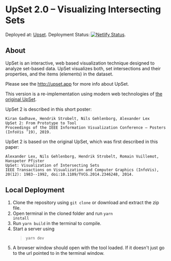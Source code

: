 # UpSet 2.0 – Visualizing Intersecting Sets

Deployed at: [Upset](https://upset.multinet.app/). 
Deployment Status: [![Netlify Status](https://api.netlify.com/api/v1/badges/edb8054f-7bfd-4b6a-8325-b26c279e2991/deploy-status)](https://app.netlify.com/sites/upset2/deploys). 

## About

UpSet is an interactive, web based visualization technique designed to analyze set-based data. UpSet visualizes both, set intersections and their properties, and the items (elements) in the dataset. 

Please see the http://upset.app for more info about UpSet. 

This version is a re-implementation using modern web technologies of [the original UpSet](https://vdl.sci.utah.edu/publications/2014_infovis_upset/).

UpSet 2 is described in this short poster: 
```
Kiran Gadhave, Hendrik Strobelt, Nils Gehlenborg, Alexander Lex
UpSet 2: From Prototype to Tool
Proceedings of the IEEE Information Visualization Conference – Posters (InfoVis ’19), 2019.
```

UpSet 2 is based on the original UpSet, which was first described in this paper: 

```
Alexander Lex, Nils Gehlenborg, Hendrik Strobelt, Romain Vuillemot, Hanspeter Pfister
UpSet: Visualization of Intersecting Sets
IEEE Transactions on Visualization and Computer Graphics (InfoVis), 20(12): 1983--1992, doi:10.1109/TVCG.2014.2346248, 2014.
```

## Local Deployment

1.  Clone the repository using <code>git clone</code> or download and extract the zip file.
2.  Open terminal in the cloned folder and run <code>yarn install</code>
3.  Run <code>yarn build</code> in the terminal to compile.
4.  Start a server using
    > <code>yarn dev</code>
5.  A browser window should open with the tool loaded. If it doesn't just go to the url pointed to in the terminal window.
